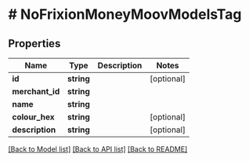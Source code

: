 # # NoFrixionMoneyMoovModelsTag

## Properties

Name | Type | Description | Notes
------------ | ------------- | ------------- | -------------
**id** | **string** |  | [optional]
**merchant_id** | **string** |  |
**name** | **string** |  |
**colour_hex** | **string** |  | [optional]
**description** | **string** |  | [optional]

[[Back to Model list]](../../README.md#models) [[Back to API list]](../../README.md#endpoints) [[Back to README]](../../README.md)
